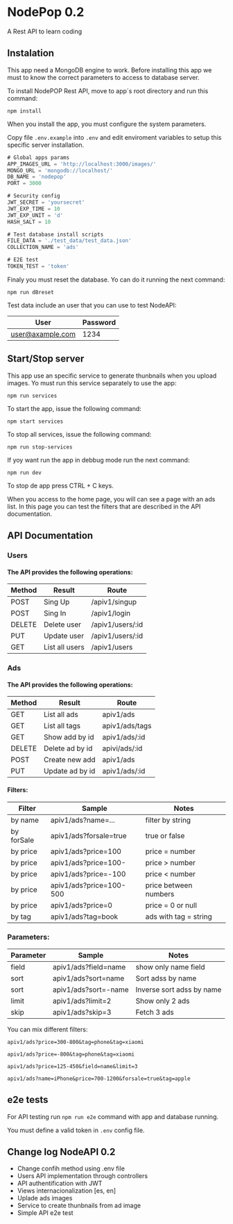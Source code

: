 # NodePop 0.2
A Rest API to learn coding

## Instalation
This app need a MongoDB engine to work. Before installing this app we must to know the correct parameters to access to database server.

To install NodePOP Rest API, move to app´s root directory and run this command:

`npm install`

When you install the app, you must configure the system parameters. 

Copy file `.env.example` into `.env` and edit enviroment variables to setup this specific server installation.

```js
# Global apps params
APP_IMAGES_URL = 'http://localhost:3000/images/'
MONGO_URL = 'mongodb://localhost/'
DB_NAME = 'nodepop'
PORT = 3000

# Security config
JWT_SECRET = 'yoursecret'
JWT_EXP_TIME = 10
JWT_EXP_UNIT = 'd'
HASH_SALT = 10

# Test database install scripts
FILE_DATA = './test_data/test_data.json'
COLLECTION_NAME = 'ads'

# E2E test
TOKEN_TEST = 'token'
```
Finaly you must reset the database. Yo can do it running the next command: 

`npm run dBreset`

Test data include an user that you can use to test NodeAPI:

| User | Password |
| ---- | -------- |
| user@axample.com | 1234 |

## Start/Stop server

This app use an specific service to generate thunbnails when you upload images. Yo must run this service separately to use the app:

`npm run services`

To start the app, issue the following command:

`npm start services`

To stop all services, issue the following command:

`npm run stop-services`

If yoy want run the app in debbug mode run the next command:

`npm run dev`

To stop de app press CTRL + C keys.

When you access to the home page, you will can see a page with an ads list. In this page you can test the filters that are described in the API documentation.

## API Documentation

### Users

#### The API provides the following operations:

| Method  | Result | Route |
| ------------- | ------------- | ------------- |
| POST | Sing Up | /apiv1/singup |
| POST | Sing In | /apiv1/login |
| DELETE | Delete user | /apiv1/users/:id |
| PUT | Update user | /apiv1/users/:id |
| GET | List all users | /apiv1/users |


### Ads

#### The API provides the following operations:

| Method  | Result | Route |
| ------------- | ------------- | ------------- |
| GET | List all ads | apiv1/ads |
| GET | List all tags | apiv1/ads/tags |
| GET | Show add by id | apiv1/ads/:id |
| DELETE | Delete ad by id | apivi/ads/:id |
| POST | Create new add | apiv1/ads |
| PUT | Update ad by id | apiv1/ads/:id |

#### Filters:

| Filter | Sample | Notes | 
| ------------- | ------------- | ------------- |
| by name | apiv1/ads?name=... | filter by string |
| by forSale | apiv1/ads?forsale=true | true or false |
| by price | apiv1/ads?price=100 | price = number |
| by price | apiv1/ads?price=100- | price > number |
| by price | apiv1/ads?price=-100 | price < number |
| by price | apiv1/ads?price=100-500 | price between numbers |
| by price | apiv1/ads?price=0 | price = 0 or null |
| by tag | apiv1/ads?tag=book | ads with tag = string |

### Parameters:
| Parameter | Sample | Notes |
| ------------- | ------------- | ------------- |
| field | apiv1/ads?field=name | show only name field |
| sort | apiv1/ads?sort=name | Sort adss by name |
| sort | apiv1/ads?sort=-name | Inverse sort adss by name |
| limit | apiv1/ads?limit=2 | Show only 2 ads |
| skip | apiv1/ads?skip=3 | Fetch 3 ads |


You can mix different filters:

`apiv1/ads?price=300-800&tag=phone&tag=xiaomi`

`apiv1/ads?price=-800&tag=phone&tag=xiaomi`

`apiv1/ads?price=125-450&field=name&limit=3`

`apiv1/ads?name=iPhone&price=700-1200&forsale=true&tag=apple`

## e2e tests

For API testing run `npm run e2e` command with app and database running. 

You must define a valid token in `.env` config file. 

## Change log NodeAPI 0.2
- Change confih method using .env file
- Users API implementation through controllers
- API authentification with JWT
- Views internacionalization [es, en]
- Uplade ads images
- Service to create thunbnails from ad image
- Simple API e2e test



